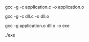 gcc -g -c application.c -o application.o

gcc -g -c dll.c -o dll.o

gcc -g application.o dll.o -o exe

./exe
